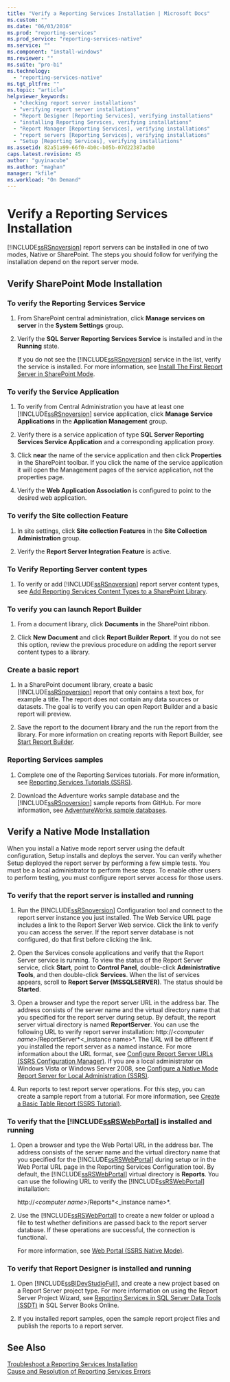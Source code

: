 ```yaml
---
title: "Verify a Reporting Services Installation | Microsoft Docs"
ms.custom: ""
ms.date: "06/03/2016"
ms.prod: "reporting-services"
ms.prod_service: "reporting-services-native"
ms.service: ""
ms.component: "install-windows"
ms.reviewer: ""
ms.suite: "pro-bi"
ms.technology: 
  - "reporting-services-native"
ms.tgt_pltfrm: ""
ms.topic: "article"
helpviewer_keywords: 
  - "checking report server installations"
  - "verifying report server installations"
  - "Report Designer [Reporting Services], verifying installations"
  - "installing Reporting Services, verifying installations"
  - "Report Manager [Reporting Services], verifying installations"
  - "report servers [Reporting Services], verifying installations"
  - "Setup [Reporting Services], verifying installations"
ms.assetid: 82a51a99-66f0-4b0c-b05b-07d22387adb0
caps.latest.revision: 45
author: "guyinacube"
ms.author: "maghan"
manager: "kfile"
ms.workload: "On Demand"
---
```

# Verify a Reporting Services Installation
  [!INCLUDE[ssRSnoversion](../../includes/ssrsnoversion-md.md)] report servers can be installed in one of two modes, Native or SharePoint. The steps you should follow for verifying the installation depend on the report server mode.  
  
##  <a name="bkmk_sharepointmode"></a> Verify SharePoint Mode Installation  
  
### To verify the Reporting Services Service  
  
1.  From SharePoint central administration, click **Manage services on server** in the **System Settings** group.  
  
2.  Verify the **SQL Server Reporting Services Service** is installed and in the **Running** state.  
  
     If you do not see the [!INCLUDE[ssRSnoversion](../../includes/ssrsnoversion-md.md)] service in the list, verify the service is installed. For more information, see [Install The First Report Server in SharePoint Mode](http://msdn.microsoft.com/en-us/b29d0f45-0068-4c84-bd7e-5b8a9cd1b538).  
  
### To verify the Service Application  
  
1.  To verify from Central Administration you have at least one [!INCLUDE[ssRSnoversion](../../includes/ssrsnoversion-md.md)] service application, click **Manage Service Applications** in the **Application Management** group.  
  
2.  Verify there is a service application of type **SQL Server Reporting Services Service Application** and a corresponding application proxy.  
  
3.  Click **near** the name of the service application and then click **Properties** in the SharePoint toolbar.  If you click the name of the service application it will open the Management pages of the service application, not the properties page.  
  
4.  Verify the **Web Application Association** is configured to point to the desired web application.  
  
### To verify the Site collection Feature  
  
1.  In site settings, click **Site collection Features** in the **Site Collection Administration** group.  
  
2.  Verify the **Report Server Integration Feature** is active.  
  
### To Verify Reporting Server content types  
  
1.  To verify or add [!INCLUDE[ssRSnoversion](../../includes/ssrsnoversion-md.md)] report server content types, see [Add Reporting Services Content Types to a SharePoint Library](../../reporting-services/report-server-sharepoint/add-reporting-services-content-types-to-a-sharepoint-library.md).  
  
### To verify you can launch Report Builder  
  
1.  From a document library, click **Documents** in the SharePoint ribbon.  
  
2.  Click **New Document** and click **Report Builder Report**. If you do not see this option, review the previous procedure on adding the report server content types to a library.  
  
### Create a basic report  
  
1.  In a SharePoint document library, create a basic [!INCLUDE[ssRSnoversion](../../includes/ssrsnoversion-md.md)] report that only contains a text box, for example a title. The report does not contain any data sources or datasets. The goal is to verify you can open Report Builder and a basic report will preview.  
  
2.  Save the report to the document library and the run the report from the library. For more information on creating reports with Report Builder, see [Start Report Builder](http://msdn.microsoft.com/en-us/8c8c7d2e-b315-418d-bf65-90e7685e4259).  
  
### Reporting Services samples  
  
1.  Complete one of the Reporting Services tutorials. For more information, see [Reporting Services Tutorials &#40;SSRS&#41;](../../reporting-services/reporting-services-tutorials-ssrs.md).  
  
2.  Download the Adventure works sample database and the [!INCLUDE[ssRSnoversion](../../includes/ssrsnoversion-md.md)] sample reports from GitHub. For more information, see [AdventureWorks sample databases](https://github.com/Microsoft/sql-server-samples/releases).  
  
##  <a name="bkmk_nativemode"></a> Verify a Native Mode Installation  
 When you install a Native mode report server using the default configuration, Setup installs and deploys the server. You can verify whether Setup deployed the report server by performing a few simple tests. You must be a local administrator to perform these steps. To enable other users to perform testing, you must configure report server access for those users.  
  
### To verify that the report server is installed and running  
  
1.  Run the [!INCLUDE[ssRSnoversion](../../includes/ssrsnoversion-md.md)] Configuration tool and connect to the report server instance you just installed. The Web Service URL page includes a link to the Report Server Web service. Click the link to verify you can access the server. If the report server database is not configured, do that first before clicking the link.  
  
2.  Open the Services console applications and verify that the Report Server service is running. To view the status of the Report Server service, click **Start**, point to **Control Panel**, double-click **Administrative Tools**, and then double-click **Services**. When the list of services appears, scroll to **Report Server (MSSQLSERVER)**. The status should be **Started**.  
  
3.  Open a browser and type the report server URL in the address bar. The address consists of the server name and the virtual directory name that you specified for the report server during setup. By default, the report server virtual directory is named **ReportServer**. You can use the following URL to verify report server installation: http://*\<computer name>*/ReportServer*\<_instance name>*. The URL will be different if you installed the report server as a named instance. For more information about the URL format, see [Configure Report Server URLs  &#40;SSRS Configuration Manager&#41;](../../reporting-services/install-windows/configure-report-server-urls-ssrs-configuration-manager.md). If you are a local administrator on Windows Vista or Windows Server 2008, see [Configure a Native Mode Report Server for Local Administration &#40;SSRS&#41;](../../reporting-services/report-server/configure-a-native-mode-report-server-for-local-administration-ssrs.md).  
  
4.  Run reports to test report server operations. For this step, you can create a sample report from a tutorial. For more information, see [Create a Basic Table Report &#40;SSRS Tutorial&#41;](../../reporting-services/create-a-basic-table-report-ssrs-tutorial.md).  
  
### To verify that the [!INCLUDE[ssRSWebPortal](../../includes/ssrswebportal.md)] is installed and running  
  
1.  Open a browser and type the Web Portal URL in the address bar. The address consists of the server name and the virtual directory name that you specified for the [!INCLUDE[ssRSWebPortal](../../includes/ssrswebportal.md)] during setup or in the Web Portal URL page in the Reporting Services Configuration tool. By default, the [!INCLUDE[ssRSWebPortal](../../includes/ssrswebportal.md)] virtual directory is **Reports**. You can use the following URL to verify the [!INCLUDE[ssRSWebPortal](../../includes/ssrswebportal.md)] installation:  
  
     http://*\<computer name>*/Reports*\<_instance name>*.  
  
2.  Use the [!INCLUDE[ssRSWebPortal](../../includes/ssrswebportal.md)] to create a new folder or upload a file to test whether definitions are passed back to the report server database. If these operations are successful, the connection is functional.  
  
     For more information, see [Web Portal &#40;SSRS Native Mode&#41;](http://msdn.microsoft.com/en-us/7349e626-6ed5-4d21-b05f-cf042ad9ad70).  
  
### To verify that Report Designer is installed and running  
  
1.  Open [!INCLUDE[ssBIDevStudioFull](../../includes/ssbidevstudiofull-md.md)], and create a new project based on a Report Server project type. For more information on using the Report Server Project Wizard, see [Reporting Services in SQL Server Data Tools &#40;SSDT&#41;](../../reporting-services/tools/reporting-services-in-sql-server-data-tools-ssdt.md) in SQL Server Books Online.  
  
2.  If you installed report samples, open the sample report project files and publish the reports to a report server.  
  
## See Also  
 [Troubleshoot a Reporting Services Installation](../../reporting-services/install-windows/troubleshoot-a-reporting-services-installation.md)   
 [Cause and Resolution of Reporting Services Errors](../../reporting-services/troubleshooting/cause-and-resolution-of-reporting-services-errors.md)  
  
  

